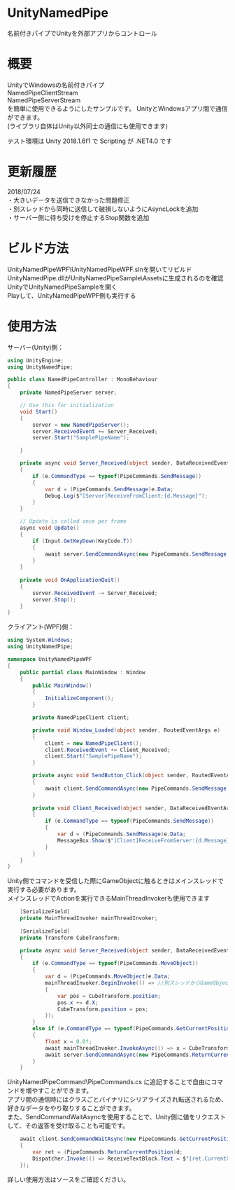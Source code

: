 # UnityNamedPipe
名前付きパイプでUnityを外部アプリからコントロール

# 概要
UnityでWindowsの名前付きパイプ  
NamedPipeClientStream  
NamedPipeServerStream  
を簡単に使用できるようにしたサンプルです。
UnityとWindowsアプリ間で通信ができます。  
(ライブラリ自体はUnity以外同士の通信にも使用できます)  
  
テスト環境は Unity 2018.1.6f1 で Scripting が .NET4.0 です  

# 更新履歴
2018/07/24  
・大きいデータを送信できなかった問題修正  
・別スレッドから同時に送信して破損しないようにAsyncLockを追加  
・サーバー側に待ち受けを停止するStop関数を追加  

# ビルド方法
UnityNamedPipeWPF\UnityNamedPipeWPF.slnを開いてリビルド  
UnityNamedPipe.dllがUnityNamedPipeSample\Assetsに生成されるのを確認  
UnityでUnityNamedPipeSampleを開く  
Playして、UnityNamedPipeWPF側も実行する  

# 使用方法
  
サーバー(Unity)側：  
``` csharp
using UnityEngine;
using UnityNamedPipe;

public class NamedPipeController : MonoBehaviour
{
    private NamedPipeServer server;

    // Use this for initialization
    void Start()
    {
        server = new NamedPipeServer();
        server.ReceivedEvent += Server_Received;
        server.Start("SamplePipeName");

    }

    private async void Server_Received(object sender, DataReceivedEventArgs e)
    {
        if (e.CommandType == typeof(PipeCommands.SendMessage))
        {
            var d = (PipeCommands.SendMessage)e.Data;
            Debug.Log($"[Server]ReceiveFromClient:{d.Message}");
        }
    }

    // Update is called once per frame
    async void Update()
    {
        if (Input.GetKeyDown(KeyCode.T))
        {
            await server.SendCommandAsync(new PipeCommands.SendMessage { Message = "TestFromServer" });
        }
    }
    
    private void OnApplicationQuit()
    {
        server.ReceivedEvent -= Server_Received;
        server.Stop();
    }
}
```

クライアント(WPF)側：  
``` csharp
using System.Windows;
using UnityNamedPipe;

namespace UnityNamedPipeWPF
{
    public partial class MainWindow : Window
    {
        public MainWindow()
        {
            InitializeComponent();
        }

        private NamedPipeClient client;

        private void Window_Loaded(object sender, RoutedEventArgs e)
        {
            client = new NamedPipeClient();
            client.ReceivedEvent += Client_Received;
            client.Start("SamplePipeName");
        }

        private async void SendButton_Click(object sender, RoutedEventArgs e)
        {
            await client.SendCommandAsync(new PipeCommands.SendMessage { Message = "TestFromWPF" });
        }
        
        private void Client_Received(object sender, DataReceivedEventArgs e)
        {
            if (e.CommandType == typeof(PipeCommands.SendMessage))
            {
                var d = (PipeCommands.SendMessage)e.Data;
                MessageBox.Show($"[Client]ReceiveFromServer:{d.Message}");
            }
        }
    }
}
```
Unity側でコマンドを受信した際にGameObjectに触るときはメインスレッドで実行する必要があります。  
メインスレッドでActionを実行できるMainThreadInvokerも使用できます  
``` csharp
    [SerializeField]
    private MainThreadInvoker mainThreadInvoker;
    
    [SerializeField]
    private Transform CubeTransform;

    private async void Server_Received(object sender, DataReceivedEventArgs e)
    {
        if (e.CommandType == typeof(PipeCommands.MoveObject))
        {
            var d = (PipeCommands.MoveObject)e.Data;
            mainThreadInvoker.BeginInvoke(() => //別スレッドからGameObjectに触るときはメインスレッドで処理すること
            {
                var pos = CubeTransform.position;
                pos.x += d.X;
                CubeTransform.position = pos;
            });
        }
        else if (e.CommandType == typeof(PipeCommands.GetCurrentPosition))
        {
            float x = 0.0f;
            await mainThreadInvoker.InvokeAsync(() => x = CubeTransform.position.x); //GameObjectに触るときはメインスレッドで
            await server.SendCommandAsync(new PipeCommands.ReturnCurrentPosition { CurrentX = x }, e.RequestId);
        }
    }
```
UnityNamedPipeCommand\PipeCommands.cs に追記することで自由にコマンドを増やすことができます。  
アプリ間の通信時にはクラスごとバイナリにシリアライズされ転送されるため、  
好きなデータをやり取りすることができます。  
また、SendCommandWaitAsyncを使用することで、Unity側に値をリクエストして、その返答を受け取ることも可能です。  
``` csharp
    await client.SendCommandWaitAsync(new PipeCommands.GetCurrentPosition(), d =>
    {
        var ret = (PipeCommands.ReturnCurrentPosition)d;
        Dispatcher.Invoke(() => ReceiveTextBlock.Text = $"{ret.CurrentX}");
    });
```

詳しい使用方法はソースをご確認ください。
